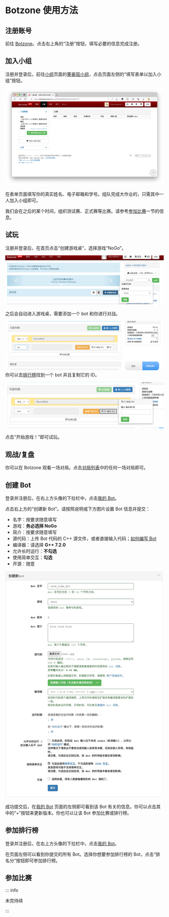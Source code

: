 # Botzone 使用方法

## 注册账号

前往 [Botzone](https://botzone.org.cn)。点击右上角的“注册”按钮，填写必要的信息完成注册。

## 加入小组

注册并登录后，前往[小组](https://botzone.org.cn/groups)页面的[董豪班小组](https://botzone.org.cn/group/636508f5832a161fc44e4778)，点击页面左侧的“填写表单以加入小组”按钮。

![](image/attend_group.png)

在表单页面填写你的真实姓名、电子邮箱和学号。组队完成大作业的，只需其中一人加入小组即可。

我们会在之后的某个时间，组织测试赛、正式赛等比赛。请参考[参加比赛](#参加比赛)一节的信息。

## 试玩

注册并登录后，在首页点击“创建游戏桌”，选择游戏“NoGo”。

![](image/choose_table.png)

之后会自动进入游戏桌，需要添加一个 bot 和你进行对战。

![](image/add_bot.png)
你可以去[排行榜](https://botzone.org.cn/game/ranklist/5ab65ae77ec1de5c52e18940)找到一个 bot 并且复制它的 ID。

![](image/add_bot_2.png)

点击“开始游戏！”即可试玩。

## 观战/复盘

你可以在 Botzone 观看一场对局。点击[对局列表](https://botzone.org.cn/globalmatchlist?game=5ab65ae77ec1de5c52e18940)中的任何一场对局即可。

## 创建 Bot

登录并注册后，在右上方头像的下拉栏中，点击[我的 Bot](https://botzone.org.cn/mybots)。

点击右上方的“创建新 Bot”。请按照说明或下方图片设置 Bot 信息并提交：

- 名字：按要求随意填写
- 游戏：**务必选择 NoGo**
- 简介：按要求随意填写
- 源代码：上传 Bot 代码的 C++ 源文件，或者直接输入代码；[如何编写 Bot](./cli)
- 编译器：请选择 **G++ 7.2.0**
- 允许长时运行：**不勾选**
- 使用简单交互：**勾选**
- 开源：随意

![](image/bot_setting.jpg)

成功提交后，在[我的 Bot](https://botzone.org.cn/mybots) 页面的左侧即可看到该 Bot 有关的信息。你可以点击其中的“+”按钮来更新版本。你也可以让该 Bot 参加比赛或排行榜。

## 参加排行榜

登录并注册后，在右上方头像的下拉栏中，点击[我的 Bot](https://botzone.org.cn/mybots)。

在页面左侧可以看到你提交的所有 Bot。选择你想要参加排行榜的 Bot，点击“排名分”按钮即可参加排行榜。

## 参加比赛

::: info

未完待续

:::
